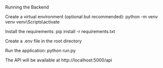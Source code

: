 Running the Backend

Create a virtual environment (optional but recommended):
python -m venv venv
venv\Scripts\activate

Install the requirements:
pip install -r requirements.txt

Create a .env file in the root directory

Run the application:
python run.py

The API will be available at http://localhost:5000/api
